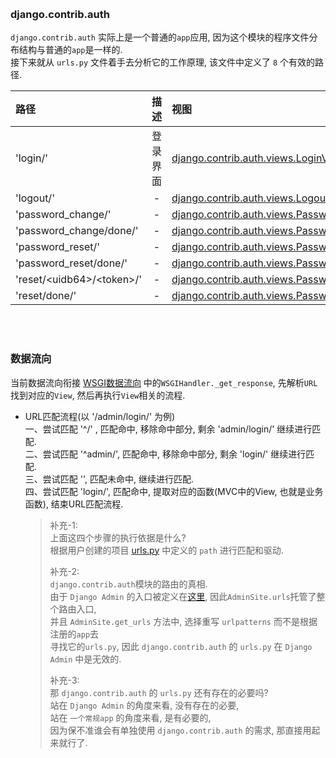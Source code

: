 
&nbsp;  
### django.contrib.auth  
`django.contrib.auth` 实际上是一个普通的`app`应用, 因为这个模块的程序文件分布结构与普通的`app`是一样的.   
接下来就从 `urls.py` 文件着手去分析它的工作原理, 该文件中定义了 `8` 个有效的路径.   
  
|路径|描述|视图|
|:---|:---:| :--- | 
|'login/'|登录界面 |[django.contrib.auth.views.LoginView.as_view()](#)|   
|'logout/'| - | [django.contrib.auth.views.LogoutView.as_view()](#)| 
|'password_change/'| - |[django.contrib.auth.views.PasswordChangeView.as_view()](#)|  
|'password_change/done/'| - |[django.contrib.auth.views.PasswordChangeDoneView.as_view()](#)|  
|'password_reset/'|  - |[django.contrib.auth.views.PasswordResetView.as_view()](#)| 
|'password_reset/done/'| - |[django.contrib.auth.views.PasswordResetDoneView.as_view(#)]()|  
|'reset/\<uidb64>/\<token>/'| - |[django.contrib.auth.views.PasswordResetConfirmView.as_view(#)]()|  
|'reset/done/'| - |[django.contrib.auth.views.PasswordResetCompleteView.as_view()](#)|  


&nbsp;  
&nbsp;  
### 数据流向
当前数据流向衔接 [WSGI数据流向](./wsgi.md) 中的`WSGIHandler._get_response`, 先解析`URL`找到对应的`View`, 然后再执行`View`相关的流程. 

- URL匹配流程(以 '/admin/login/' 为例)   
  一、尝试匹配 '^/' , 匹配命中, 移除命中部分, 剩余 'admin/login/' 继续进行匹配.     
  二、尝试匹配 '^admin/', 匹配命中, 移除命中部分, 剩余 'login/' 继续进行匹配.   
  三、尝试匹配 '', 匹配未命中, 继续进行匹配.   
  四、尝试匹配 'login/', 匹配命中, 提取对应的函数(MVC中的View, 也就是业务函数), 结束URL匹配流程.   

  > 补充-1:   
  > 上面这四个步骤的执行依据是什么?     
  > 根据用户创建的项目 [urls.py](../../examples/myqueryset/myqueryset/urls.py#L20) 中定义的 `path` 进行匹配和驱动.  
  > 
  > 补充-2:  
  > `django.contrib.auth`模块的路由的真相.  
  > 由于 `Django Admin` 的入口被定义在[这里](../../examples/myqueryset/myqueryset/urls.py#L20), 因此`AdminSite.urls`托管了整个路由入口,    
  > 并且 `AdminSite.get_urls` 方法中, 选择重写 `urlpatterns` 而不是根据注册的`app`去   
  > 寻找它的`urls.py`, 因此 `django.contrib.auth` 的 `urls.py` 在 `Django Admin` 中是无效的.  
  > 
  > 补充-3:   
  > 那 `django.contrib.auth` 的 `urls.py` 还有存在的必要吗?  
  > 站在 `Django Admin` 的角度来看, 没有存在的必要,  
  > 站在 `一个常规app` 的角度来看, 是有必要的,  
  > 因为保不准谁会有单独使用 `django.contrib.auth` 的需求, 那直接用起来就行了.  

